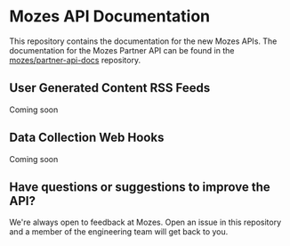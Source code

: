 # Mozes API Documentation

This repository contains the documentation for the new Mozes APIs. The documentation for the Mozes Partner API can be found in the [mozes/partner-api-docs](https://github.com/mozes/partner-api-docs#mozes-partner-api-documentation "mozes/partner-api-docs") repository.

User Generated Content RSS Feeds
--------

Coming soon

Data Collection Web Hooks
--------
Coming soon

Have questions or suggestions to improve the API?
--------
We're always open to feedback at Mozes. Open an issue in this repository and a member of the engineering team will get back to you.



